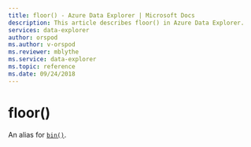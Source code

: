 ```yaml
---
title: floor() - Azure Data Explorer | Microsoft Docs
description: This article describes floor() in Azure Data Explorer.
services: data-explorer
author: orspod
ms.author: v-orspod
ms.reviewer: mblythe
ms.service: data-explorer
ms.topic: reference
ms.date: 09/24/2018
---
```

# floor()

An alias for [`bin()`](binfunction.md).